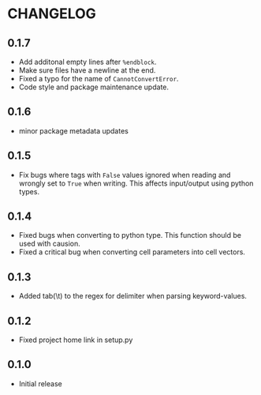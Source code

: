 CHANGELOG
=========

0.1.7
-----

* Add additonal empty lines after `%endblock`.
* Make sure files have a newline at the end.
* Fixed a typo for the name of `CannotConvertError`.
* Code style and package maintenance update.


0.1.6
-----

* minor package metadata updates


0.1.5
-----

* Fix bugs where tags with `False` values ignored when reading and wrongly set to `True` when writing. This affects input/output using python types.

0.1.4
-----

* Fixed bugs when converting to python type. This function should be used with causion.
* Fixed a critical bug when converting cell parameters into cell vectors.


0.1.3
-----

* Added tab(\t) to the regex for delimiter when parsing keyword-values.

0.1.2
------

* Fixed project home link in setup.py

0.1.0
--------

* Initial release
